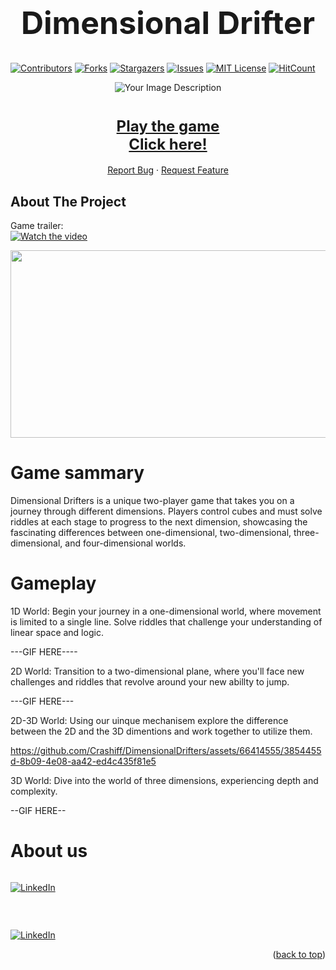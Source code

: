 <h1 align="center" style="font-size: 50px;">Dimensional Drifter</h1>

[![Contributors][contributors-shield]][contributors-url]
[![Forks][forks-shield]][forks-url]
[![Stargazers][stars-shield]][stars-url]
[![Issues][issues-shield]][issues-url]
[![MIT License][license-shield]][license-url]
[![HitCount][hit-shield]][hit-url]

<p align="center">
  <img src="https://github.com/Crashiff/DimensionalDrifters/assets/66414555/a0df7830-6778-433c-a383-e76033c14d0a" alt="Your Image Description">
</p>


<div align="center">
  <h1><a href="https://crashiff.github.io/DimensionalDrifters/Play/index.html" style="text-align: center; font-size: 24px;">Play the game  <br></b4>Click here!</a></h1>
</div>
<div align="center">
  
</div>



<div align="center">

  <p align="center">
    <a href="https://github.com/Crashiff/DimensionalDrifters/issues">Report Bug</a>
    ·
    <a href="https://github.com/Crashiff/DimensionalDrifters/issues">Request Feature</a>
  </p>
</div>

<!-- ABOUT THE PROJECT -->
## About The Project

Game trailer:  
[![Watch the video](https://img.youtube.com/vi/<VIDEO_ID>/hqdefault.jpg)](https://www.youtube.com/embed/<VIDEO_ID>)

[<img src="https://img.youtube.com/vi/<VIDEO_ID>/hqdefault.jpg" width="600" height="300"
/>](https://www.youtube.com/embed/<VIDEO_ID>)

# Game sammary
Dimensional Drifters is a unique two-player game that takes you on a journey through different dimensions. Players control cubes and must solve riddles at each stage to progress to the next dimension, showcasing the fascinating differences between one-dimensional, two-dimensional, three-dimensional, and four-dimensional worlds.

# Gameplay
1D World: Begin your journey in a one-dimensional world, where movement is limited to a single line. Solve riddles that challenge your understanding of linear space and logic.

---GIF HERE----

2D World: Transition to a two-dimensional plane, where you'll face new challenges and riddles that revolve around your new abillty to jump.

---GIF HERE---

2D-3D World: Using our uinque mechanisem explore the difference between the 2D and the 3D dimentions and work together to utilize them.



https://github.com/Crashiff/DimensionalDrifters/assets/66414555/3854455d-8b09-4e08-aa42-ed4c435f81e5



3D World: Dive into the world of three dimensions, experiencing depth and complexity.

--GIF HERE--



<!-- ### Built With

This section should list any major frameworks/libraries used to bootstrap your project. Leave any add-ons/plugins for the acknowledgements section. Here are a few examples.

* [![Next][Next.js]][Next-url]
* [![React][React.js]][React-url]
* [![Vue][Vue.js]][Vue-url]
* [![Angular][Angular.io]][Angular-url]
* [![Svelte][Svelte.dev]][Svelte-url]
* [![Laravel][Laravel.com]][Laravel-url]
* [![Bootstrap][Bootstrap.com]][Bootstrap-url]
* [![JQuery][JQuery.com]][JQuery-url] -->

# About us

<p>
<a href="https://github.com/Crashiff"><img title="Author" src="https://img.shields.io/badge/Author-Natanel Shiff-black.svg?style=for-the-badge&logo=github" alt=""></a>
</p>

[![LinkedIn][linkedin-shield]][linkedin-url-natanel]

<br>
<p>
<a href="https://github.com/BzTal"><img title="Author" src="https://img.shields.io/badge/Author-Tal Ben Zvi-black.svg?style=for-the-badge&logo=github" alt=""></a>
</p>

[![LinkedIn][linkedin-shield]][linkedin-url-tal]


<p align="right">(<a href="#readme">back to top</a>)</p>

<!-- MARKDOWN LINKS & IMAGES -->
<!-- https://www.markdownguide.org/basic-syntax/#reference-style-links -->
[contributors-shield]: https://img.shields.io/github/contributors/Crashiff/DimensionalDrifters.svg?style=for-the-badge
[contributors-url]: https://github.com/Crashiff/DimensionalDrifters/graphs/contributors
[forks-shield]: https://img.shields.io/github/forks/Crashiff/DimensionalDrifters.svg?style=for-the-badge
[forks-url]: https://github.com/Crashiff/DimensionalDrifters/network/members
[hit-shield]: https://img.shields.io/endpoint?url=https%3A%2F%2Fhits.dwyl.com%2FCrashiff%2FDimensionalDrifters.svg%3Fstyle%3Dfor-the-badge&style=for-the-badge&color=blue
[hit-url]: http://hits.dwyl.com/Crashiff/DimensionalDrifters
[stars-shield]: https://img.shields.io/github/stars/Crashiff/DimensionalDrifters.svg?style=for-the-badge
[stars-url]: https://github.com/Crashiff/DimensionalDrifters/stargazers
[issues-shield]: https://img.shields.io/github/issues/Crashiff/DimensionalDrifters.svg?style=for-the-badge
[issues-url]: https://github.com/Crashiff/DimensionalDrifters/issues
[license-shield]: https://img.shields.io/github/license/Crashiff/DimensionalDrifters.svg?style=for-the-badge
[license-url]: https://github.com/Crashiff/DimensionalDrifters/blob/master/LICENSE.txt
[linkedin-shield]: https://img.shields.io/badge/-LinkedIn-black.svg?style=for-the-badge&logo=linkedin&colorB=555
[linkedin-url-natanel]: https://linkedin.com/in/Crashif
[linkedin-url-tal]: https://linkedin.com/in/tal-ben-zvi-40552a1b2
[product-screenshot]: images/screenshot.png
[Next.js]: https://img.shields.io/badge/next.js-000000?style=for-the-badge&logo=nextdotjs&logoColor=white
[Next-url]: https://nextjs.org/
[React.js]: https://img.shields.io/badge/React-20232A?style=for-the-badge&logo=react&logoColor=61DAFB
[React-url]: https://reactjs.org/
[Vue.js]: https://img.shields.io/badge/Vue.js-35495E?style=for-the-badge&logo=vuedotjs&logoColor=4FC08D
[Vue-url]: https://vuejs.org/
[Angular.io]: https://img.shields.io/badge/Angular-DD0031?style=for-the-badge&logo=angular&logoColor=white
[Angular-url]: https://angular.io/
[Svelte.dev]: https://img.shields.io/badge/Svelte-4A4A55?style=for-the-badge&logo=svelte&logoColor=FF3E00
[Svelte-url]: https://svelte.dev/
[Laravel.com]: https://img.shields.io/badge/Laravel-FF2D20?style=for-the-badge&logo=laravel&logoColor=white
[Laravel-url]: https://laravel.com
[Bootstrap.com]: https://img.shields.io/badge/Bootstrap-563D7C?style=for-the-badge&logo=bootstrap&logoColor=white
[Bootstrap-url]: https://getbootstrap.com
[JQuery.com]: https://img.shields.io/badge/jQuery-0769AD?style=for-the-badge&logo=jquery&logoColor=white
[JQuery-url]: https://jquery.com 
